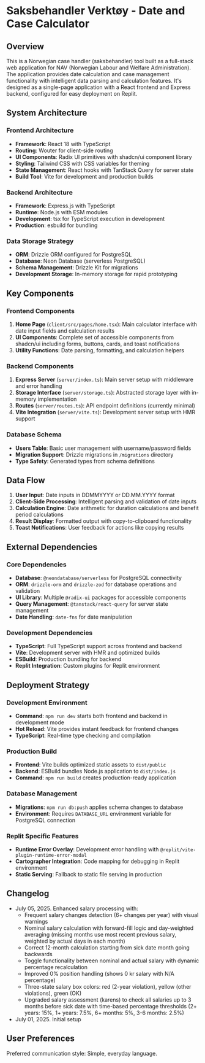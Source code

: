 # Saksbehandler Verktøy - Date and Case Calculator

## Overview

This is a Norwegian case handler (saksbehandler) tool built as a full-stack web application for NAV (Norwegian Labour and Welfare Administration). The application provides date calculation and case management functionality with intelligent data parsing and calculation features. It's designed as a single-page application with a React frontend and Express backend, configured for easy deployment on Replit.

## System Architecture

### Frontend Architecture
- **Framework**: React 18 with TypeScript
- **Routing**: Wouter for client-side routing
- **UI Components**: Radix UI primitives with shadcn/ui component library
- **Styling**: Tailwind CSS with CSS variables for theming
- **State Management**: React hooks with TanStack Query for server state
- **Build Tool**: Vite for development and production builds

### Backend Architecture
- **Framework**: Express.js with TypeScript
- **Runtime**: Node.js with ESM modules
- **Development**: tsx for TypeScript execution in development
- **Production**: esbuild for bundling

### Data Storage Strategy
- **ORM**: Drizzle ORM configured for PostgreSQL
- **Database**: Neon Database (serverless PostgreSQL)
- **Schema Management**: Drizzle Kit for migrations
- **Development Storage**: In-memory storage for rapid prototyping

## Key Components

### Frontend Components
1. **Home Page** (`client/src/pages/home.tsx`): Main calculator interface with date input fields and calculation results
2. **UI Components**: Complete set of accessible components from shadcn/ui including forms, buttons, cards, and toast notifications
3. **Utility Functions**: Date parsing, formatting, and calculation helpers

### Backend Components
1. **Express Server** (`server/index.ts`): Main server setup with middleware and error handling
2. **Storage Interface** (`server/storage.ts`): Abstracted storage layer with in-memory implementation
3. **Routes** (`server/routes.ts`): API endpoint definitions (currently minimal)
4. **Vite Integration** (`server/vite.ts`): Development server setup with HMR support

### Database Schema
- **Users Table**: Basic user management with username/password fields
- **Migration Support**: Drizzle migrations in `/migrations` directory
- **Type Safety**: Generated types from schema definitions

## Data Flow

1. **User Input**: Date inputs in DDMMYYYY or DD.MM.YYYY format
2. **Client-Side Processing**: Intelligent parsing and validation of date inputs
3. **Calculation Engine**: Date arithmetic for duration calculations and benefit period calculations
4. **Result Display**: Formatted output with copy-to-clipboard functionality
5. **Toast Notifications**: User feedback for actions like copying results

## External Dependencies

### Core Dependencies
- **Database**: `@neondatabase/serverless` for PostgreSQL connectivity
- **ORM**: `drizzle-orm` and `drizzle-zod` for database operations and validation
- **UI Library**: Multiple `@radix-ui` packages for accessible components
- **Query Management**: `@tanstack/react-query` for server state management
- **Date Handling**: `date-fns` for date manipulation

### Development Dependencies
- **TypeScript**: Full TypeScript support across frontend and backend
- **Vite**: Development server with HMR and optimized builds
- **ESBuild**: Production bundling for backend
- **Replit Integration**: Custom plugins for Replit environment

## Deployment Strategy

### Development Environment
- **Command**: `npm run dev` starts both frontend and backend in development mode
- **Hot Reload**: Vite provides instant feedback for frontend changes
- **TypeScript**: Real-time type checking and compilation

### Production Build
- **Frontend**: Vite builds optimized static assets to `dist/public`
- **Backend**: ESBuild bundles Node.js application to `dist/index.js`
- **Command**: `npm run build` creates production-ready application

### Database Management
- **Migrations**: `npm run db:push` applies schema changes to database
- **Environment**: Requires `DATABASE_URL` environment variable for PostgreSQL connection

### Replit Specific Features
- **Runtime Error Overlay**: Development error handling with `@replit/vite-plugin-runtime-error-modal`
- **Cartographer Integration**: Code mapping for debugging in Replit environment
- **Static Serving**: Fallback to static file serving in production

## Changelog
- July 05, 2025. Enhanced salary processing with:
  - Frequent salary changes detection (6+ changes per year) with visual warnings
  - Nominal salary calculation with forward-fill logic and day-weighted averaging (missing months use most recent previous salary, weighted by actual days in each month)
  - Correct 12-month calculation starting from sick date month going backwards
  - Toggle functionality between nominal and actual salary with dynamic percentage recalculation
  - Improved 0% position handling (shows 0 kr salary with N/A percentage)
  - Three-state salary box colors: red (2-year violation), yellow (other violations), green (OK)
  - Upgraded salary assessment (karens) to check all salaries up to 3 months before sick date with time-based percentage thresholds (2+ years: 15%, 1+ years: 7.5%, 6+ months: 5%, 3-6 months: 2.5%)
- July 01, 2025. Initial setup

## User Preferences

Preferred communication style: Simple, everyday language.